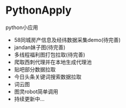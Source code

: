 # PythonApply
python小应用

* 58同城房产信息及经纬数据采集demo(待完善)
* jandan妹子图(待完善)
* 多线程福利图打包拉取(待完善)
* 爬取西刺代理并在本地生成代理池
* 贴吧部分数据拉取
* 今日头条关键词搜索数据拉取
* 词云图
* 图灵robot简单调用
* 持续更新中...
